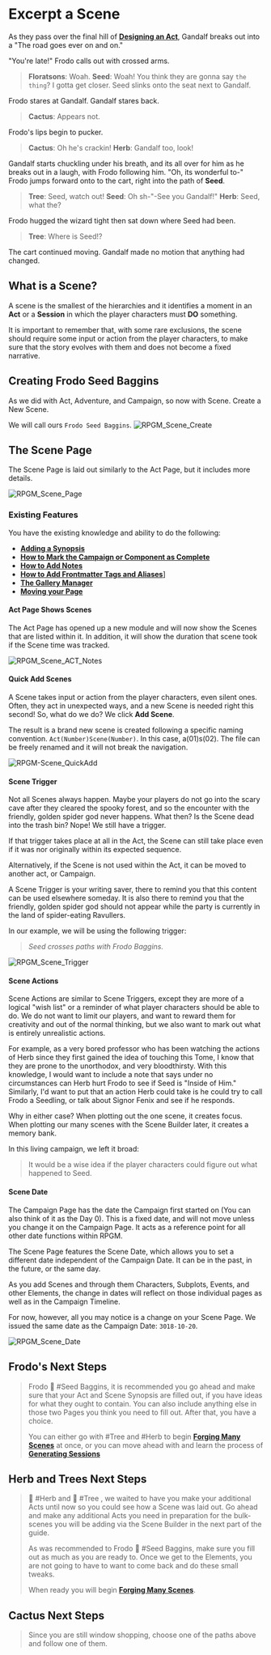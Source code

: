
# Excerpt a Scene

As they pass over the final hill of [**Designing an Act**](Designing-an-Act.md), Gandalf breaks out into a
"The road goes ever on and on."

"You're late!" Frodo calls out with crossed arms.

> **Floratsons**: Woah.
> **Seed**: Woah! You think they are gonna say `the thing`? I gotta get closer.
> Seed slinks onto the seat next to Gandalf.

Frodo stares at Gandalf. Gandalf stares back.

> **Cactus**: Appears not.

Frodo's lips begin to pucker.

> **Cactus**: Oh he's crackin!
> **Herb**: Gandalf too, look!

Gandalf starts chuckling under his breath, and its all over for him as he breaks out in a laugh, with Frodo following him. "Oh, its wonderful to-" Frodo jumps forward onto to the cart, right into the path of **Seed**.

> **Tree**: Seed, watch out!
> **Seed**: Oh sh-"-See you Gandalf!"
> **Herb**: Seed, what the?

Frodo hugged the wizard tight then sat down where Seed had been.

> **Tree**: Where is Seed!?

The cart continued moving. Gandalf made no motion that anything had changed.

## What is a Scene?

A scene is the smallest of the hierarchies and it identifies a moment in an **Act** or a
**Session** in which the player characters must **DO** something.

It is important to remember that, with some rare exclusions, the scene should require some input or action from the player characters, to make sure that the story evolves with them and does not become a fixed narrative.

## Creating Frodo Seed Baggins

As we did with Act, Adventure, and Campaign, so now with Scene. Create a New Scene.

We will call ours `Frodo Seed Baggins`.
![RPGM_Scene_Create](../Zadens_Photo_Album/Guide/Hierarchy/Scene/RPGM_Scene_Create.png)

## The Scene Page

The Scene Page is laid out similarly to the Act Page, but it includes more details.

![RPGM_Scene_Page](../Zadens_Photo_Album/Guide/Hierarchy/Scene/RPGM_Scene_Page.png)

### Existing Features

You have the existing knowledge and ability to do the following:

- [**Adding a Synopsis**](../Building_the_Campaign/Building-a-Campaign.md#Adding%20a%20Synopsis)
- [**How to Mark the Campaign or Component as Complete**](../Building_the_Campaign/Building-a-Campaign.md#How%20to%20Mark%20the%20Campaign%20or%20Component%20as%20Complete)
- [**How to Add Notes**](../Building_the_Campaign/Building-a-Campaign.md#How%20to%20Add%20Notes)
- [**How to Add Frontmatter Tags and Aliases**](../Building_the_Campaign/Building-a-Campaign.md#How%20to%20Add%20Frontmatter%20Tags%20and%20Aliases)]
- [**The Gallery Manager**](../Building_the_Campaign/Creating-an-Adventure.md#The%20Gallery%20Manager)
- [**Moving your Page**](../Building_the_Campaign/Creating-an-Adventure.md#Moving%20your%20Page)

#### Act Page Shows Scenes

The Act Page has opened up a new module and will now show the Scenes that are listed within it. In addition, it will show the duration that scene took if the Scene time was tracked.

![RPGM_Scene_ACT_Notes](../Zadens_Photo_Album/Guide/Hierarchy/Scene/RPGM_Scene_ACT_Notes.png)

#### Quick Add Scenes

A Scene takes input or action from the player characters, even silent ones. Often, they act in unexpected ways, and a new Scene is needed right this second! So, what do we do? We click **Add Scene**.

The result is a brand new scene is created following a specific naming convention. `Act(Number)Scene(Number)`. In this case, a(01)s(02). The file can be freely renamed and it will not break the navigation.

![RPGM-Scene_QuickAdd](../Zadens_Photo_Album/Guide/Hierarchy/Scene/RPGM-Scene_QuickAdd.png)

#### Scene Trigger

Not all Scenes always happen. Maybe your players do not go into the scary cave after they cleared the spooky forest, and so the encounter with the friendly, golden spider god never happens. What then? Is the Scene dead into the trash bin? Nope! We still have a trigger.

If that trigger takes place at all in the Act, the Scene can still take place even if it was nor originally within its expected sequence.

Alternatively, if the Scene is not used within the Act, it can be moved to another act, or Campaign.

A Scene Trigger is your writing saver, there to remind you that this content can be used elsewhere someday. It is also there to remind you that the friendly, golden spider god should not appear while the party is currently in the land of spider-eating Ravullers.

In our example, we will be using the following trigger:

> *Seed crosses paths with Frodo Baggins.*

![RPGM_Scene_Trigger](../Zadens_Photo_Album/Guide/Hierarchy/Scene/RPGM_Scene_Trigger.png)

#### Scene Actions

Scene Actions are similar to Scene Triggers, except they are more of a logical "wish list" or a reminder of what player characters should be able to do. We do not want to limit our players, and want to reward them for creativity and out of the normal thinking, but we also want to mark out what is entirely unrealistic actions.

For example, as a very bored professor who has been watching the actions of Herb since they first gained the idea of touching this Tome, I know that they are prone to the unorthodox, and very bloodthirsty. With this knowledge, I would want to include a note that says under no circumstances can Herb hurt Frodo to see if Seed is "Inside of Him."  Similarly, I'd want to put that an action Herb could take is he could try to call Frodo a Seedling, or talk about Signor Fenix and see if he responds.

Why in either case? When plotting out the one scene, it creates focus. When plotting our many scenes with the Scene Builder later, it creates a memory bank.

In this living campaign, we left it broad:

> It would be a wise idea if the player characters could figure out what happened to Seed.

#### Scene Date

The Campaign Page has the date the Campaign first started on (You can also think of it as the Day 0). This is a fixed date, and will not move unless you change it on the Campaign Page. It acts as a reference point for all other date functions within RPGM.

The Scene Page features the Scene Date, which allows you to set a different date independent of the Campaign Date. It can be in the past, in the future, or the same day.

As you add Scenes and through them Characters, Subplots, Events, and other Elements, the change in dates will reflect on those individual pages as well as in the Campaign Timeline.

For now, however, all you may notice is a change on your Scene Page. We issued the same date as the Campaign Date: `3018-10-20`.

![RPGM_Scene_Date](../Zadens_Photo_Album/Guide/Hierarchy/Scene/RPGM_Scene_Date.png)

## Frodo's Next Steps

> Frodo 🌱 #Seed  Baggins, it is recommended you go ahead and make sure that your Act and Scene Synopsis are filled out, if you have ideas for what they ought to contain. You can also include anything else in those two Pages you think you need to fill out. After that, you have a choice.
>
> You can either go with #Tree and #Herb to begin [**Forging Many Scenes**](Forging-Many-Scenes.md) at once, or you can move ahead with and learn the process of [**Generating Sessions**](Generating-Sessions.md)

## Herb and Trees Next Steps

> 🌿 #Herb and 🌲 #Tree , we waited to have you make your additional Acts until now so you could see how a Scene was laid out. Go ahead and make any additional Acts you need in preparation for the bulk-scenes you will be adding via the Scene Builder in the next part of the guide.
>
> As was recommended to Frodo 🌱 #Seed  Baggins, make sure you fill out as much as you are ready to. Once we get to the Elements, you are not going to have to want to come back and do these small tweaks.
>
> When ready you will begin [**Forging Many Scenes**](Forging-Many-Scenes.md).

## Cactus Next Steps

> Since you are still window shopping, choose one of the paths above and follow one of them.

